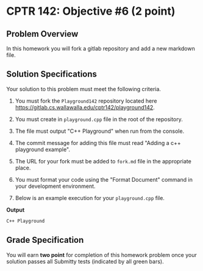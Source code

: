 # CPTR 142: Objective #6 (2 point)

## Problem Overview

In this homework you will fork a gitlab repository and add a new markdown file.

## Solution Specifications

Your solution to this problem must meet the following criteria.

1. You must fork the `Playground142` repository located here <https://gitlab.cs.wallawalla.edu/cptr142/playground142>.

1. You must create in `playground.cpp` file in the root of the repository.

1. The file must output "C++ Playground" when run from the console.

1. The commit message for adding this file must read "Adding a c++ playground example".

1. The URL for your fork must be added to `fork.md` file in the appropriate place.

1. You must format your code using the "Format Document" command in your development environment.

1. Below is an example execution for your `playground.cpp` file.

**Output**
```html
C++ Playground
```

## Grade Specification

You will earn **two point** for completion of this homework problem once your solution passes all Submitty tests (indicated by all green bars).
